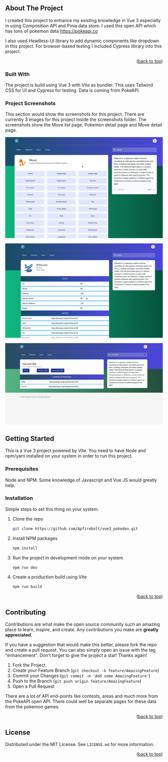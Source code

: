 <!-- ABOUT THE PROJECT -->
## About The Project

I created this project to enhance my existing knowledge in Vue 3 especially in using Composition API and Pinia data store. I used this open API which has tons of pokemon data <a href="https://pokeapi.co">https://pokeapi.co</a>

I also used Headless-UI library to add dynamic components like dropdown in this project. For browser-based testing I included Cypress library into this project.

<p align="right">(<a href="#readme-top">back to top</a>)</p>

### Built With

The project is build using Vue 3 with Vite as bundler. This uses Tailwind CSS for UI and Cypress for testing. Data is coming from PokeAPI.

### Project Screenshots

This section would show the screenshots for this project. There are currently 3 images for this project inside the screenshots folder. The screenshots show the Move list page, Pokemon detail page and Move detail page.

![Move list page](screenshots/1.png)

![Pokemon Detail Page](screenshots/2.png)

![Move Detail Page](screenshots/3.png)

<!-- GETTING STARTED -->
## Getting Started

This is a Vue 3 project powered by Vite. You need to have Node and npm/yarn installed on your system in order to run this project. 

### Prerequisites

Node and NPM. Some knowledge of Javascript and Vue JS would greatly help.

### Installation

Simple steps to set this thing on your system.

1. Clone the repo
   ```sh
   git clone https://github.com/Apfirebolt/vue3_pokedex.git
   ```
2. Install NPM packages
   ```sh
   npm install
   ```
3. Run the project in development mode on your system
   ```sh
   npm run dev
   ```
4. Create a production build using Vite
   ```sh
   npm run build
   ```

<p align="right">(<a href="#readme-top">back to top</a>)</p>


<!-- CONTRIBUTING -->
## Contributing

Contributions are what make the open source community such an amazing place to learn, inspire, and create. Any contributions you make are **greatly appreciated**.

If you have a suggestion that would make this better, please fork the repo and create a pull request. You can also simply open an issue with the tag "enhancement".
Don't forget to give the project a star! Thanks again!

1. Fork the Project
2. Create your Feature Branch (`git checkout -b feature/AmazingFeature`)
3. Commit your Changes (`git commit -m 'Add some AmazingFeature'`)
4. Push to the Branch (`git push origin feature/AmazingFeature`)
5. Open a Pull Request

There are a lot of API end-points like contests, areas and much more from the PokeAPI open API. There could well be separate pages for these data from the pokemon games.

<p align="right">(<a href="#readme-top">back to top</a>)</p>



<!-- LICENSE -->
## License

Distributed under the MIT License. See `LICENSE.md` for more information.

<p align="right">(<a href="#readme-top">back to top</a>)</p>

